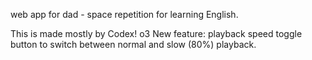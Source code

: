 web app for dad - space repetition for learning English.

This is made mostly by Codex! o3
New feature: playback speed toggle button to switch between normal and slow (80%) playback.
